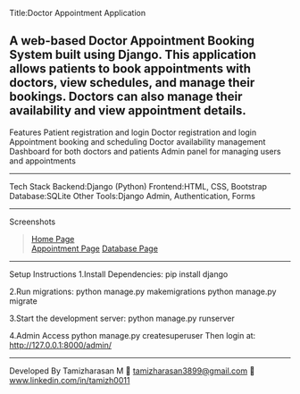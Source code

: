 Title:Doctor Appointment Application

A web-based **Doctor Appointment Booking System** built using **Django**. This application allows patients to book appointments with doctors, view schedules, and manage their bookings. Doctors can also manage their availability and view appointment details.
---
Features
  Patient registration and login
  Doctor registration and login
  Appointment booking and scheduling
  Doctor availability management
  Dashboard for both doctors and patients
  Admin panel for managing users and appointments

---
Tech Stack
  Backend:Django (Python)
  Frontend:HTML, CSS, Bootstrap
  Database:SQLite
  Other Tools:Django Admin, Authentication, Forms

---
Screenshots 
> [Home Page](screenshots/home.jpg)  
> [Appointment Page](screenshots/appointments.jpg)
> [Database Page](screenshots/database.jpg)

---
Setup Instructions
1.Install Dependencies:
   pip install django

2.Run migrations:
  python manage.py makemigrations
  python manage.py migrate

3.Start the development server:
  python manage.py runserver

4.Admin Access
  python manage.py createsuperuser
  Then login at: http://127.0.0.1:8000/admin/

---
Developed By
Tamizharasan M
📧 tamizharasan3899@gmail.com
🔗 www.linkedin.com/in/tamizh0011


  



